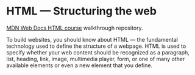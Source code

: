 
# HTML — Structuring the web

[MDN Web Docs HTML course](https://developer.mozilla.org/docs/Learn/HTML) walkthrough repository.

To build websites, you should know about HTML — the fundamental technology used to define the structure of a webpage. HTML is used to specify whether your web content should be recognized as a paragraph, list, heading, link, image, multimedia player, form, or one of many other available elements or even a new element that you define.